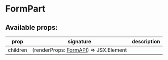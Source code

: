# FormPart

## Available props:

| prop          | signature | description |
| ------------- | --- | --- |
| children      | (renderProps: [FormAPI][FormAPI]) => JSX.Element |

[FormAPI]: ./types/FormAPI
